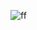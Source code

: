 ![ff](https://user-images.githubusercontent.com/99858421/233680723-20625c88-928b-4b62-81c9-57cb84b5e2cf.gif)
